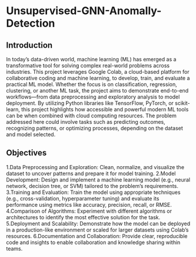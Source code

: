 #  Unsupervised-GNN-Anomally-Detection
## Introduction
  In today’s data-driven world, machine learning (ML) has emerged as a transformative tool for solving complex real-world problems across industries. This project leverages Google Colab, a cloud-based platform for collaborative coding and machine learning, to develop, train, and evaluate a practical ML model. Whether the focus is on classification, regression, clustering, or another ML task, the project aims to demonstrate end-to-end workflows—from data preprocessing and exploratory analysis to model deployment. By utilizing Python libraries like TensorFlow, PyTorch, or scikit-learn, this project highlights how accessible and powerful modern ML tools can be when combined with cloud computing resources. The problem addressed here could involve tasks such as predicting outcomes, recognizing patterns, or optimizing processes, depending on the dataset and model selected.
## Objectives
1.Data Preprocessing and Exploration: Clean, normalize, and visualize the dataset to uncover patterns and prepare it for model training.
2.Model Development: Design and implement a machine learning model (e.g., neural network, decision tree, or SVM) tailored to the problem’s requirements.
3.Training and Evaluation: Train the model using appropriate techniques (e.g., cross-validation, hyperparameter tuning) and evaluate its performance using metrics like accuracy, precision, recall, or RMSE.
4.Comparison of Algorithms: Experiment with different algorithms or architectures to identify the most effective solution for the task.
5.Deployment and Scalability: Demonstrate how the model can be deployed in a production-like environment or scaled for larger datasets using Colab’s resources.
6.Documentation and Collaboration: Provide clear, reproducible code and insights to enable collaboration and knowledge sharing within teams.
